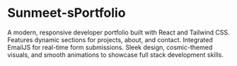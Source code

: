 # Sunmeet-sPortfolio
A modern, responsive developer portfolio built with React and Tailwind CSS. Features dynamic sections for projects, about, and contact. Integrated EmailJS for real-time form submissions. Sleek design, cosmic-themed visuals, and smooth animations to showcase full stack development skills.
